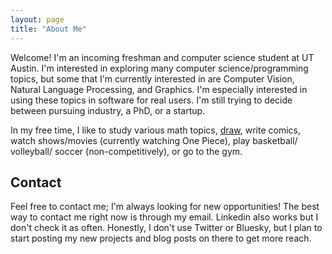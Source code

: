 ```yaml
---
layout: page
title: "About Me"
---
```

Welcome! I'm an incoming freshman and computer science student at UT Austin. I'm interested in exploring many computer science/programming topics, but some that I'm currently interested in are Computer Vision, Natural Language Processing, and Graphics. I'm especially interested in using these topics in software for real users. I'm still trying to decide between pursuing industry, a PhD, or a startup.

In my free time, I like to study various math topics, [draw](/art), write comics, watch shows/movies (currently watching One Piece), play basketball/ volleyball/ soccer (non-competitively), or go to the gym.

## Contact
Feel free to contact me; I'm always looking for new opportunities! The best way to contact me right now is through my email. Linkedin also works but I don't check it as often. Honestly, I don't use Twitter or Bluesky, but I plan to start posting my new projects and blog posts on there to get more reach.